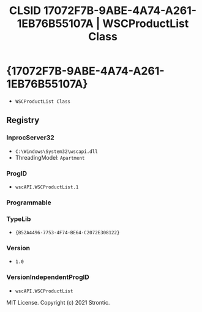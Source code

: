 ﻿---
title: "CLSID 17072F7B-9ABE-4A74-A261-1EB76B55107A | WSCProductList Class"
excerpt: What is COM-Object CLSID 17072F7B-9ABE-4A74-A261-1EB76B55107A?
---

# {17072F7B-9ABE-4A74-A261-1EB76B55107A}

* `WSCProductList Class`

## Registry


### InprocServer32

* `C:\Windows\System32\wscapi.dll`
* ThreadingModel: `Apartment`

### ProgID

* `wscAPI.WSCProductList.1`

### Programmable


### TypeLib

* `{B52A4496-7753-4F74-BE64-C2072E308122}`

### Version

* `1.0`

### VersionIndependentProgID

* `wscAPI.WSCProductList`

MIT License. Copyright (c) 2021 Strontic.


